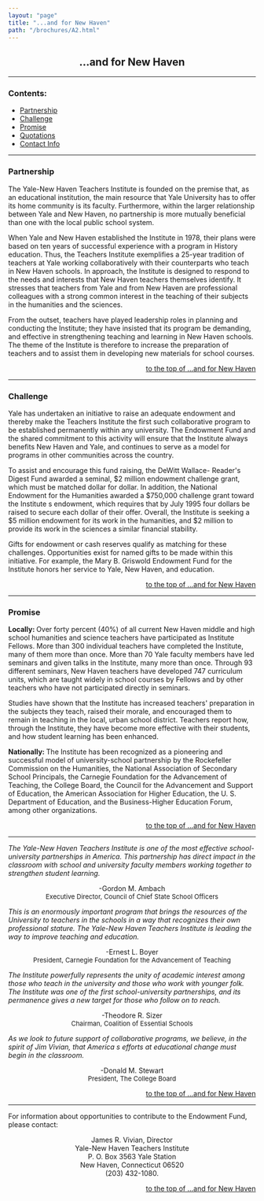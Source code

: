 ```yaml
---
layout: "page"
title: "...and for New Haven"
path: "/brochures/A2.html"
---
```

<main>
<center><h2>...and for New Haven</h2>
</center>
<hr/>
<h3>Contents:</h3>
<ul>
<a href="#a">
</a><li><a href="#a">Partnership</a>
<a href="#b"></a></li><li><a href="#b">Challenge</a>
<a href="#c"></a></li><li><a href="#c">Promise</a>
<a href="#d"></a></li><li><a href="#d">Quotations</a>
<a href="#e"></a></li><li><a href="#e">Contact Info</a>
</li></ul>
<hr/>
<a name="a">
<h3>Partnership</h3>
The Yale-New Haven Teachers Institute is founded on the premise that, as
an educational institution, the main resource that Yale University has to
offer its home community is its faculty.  Furthermore, within the larger
relationship between Yale and New Haven, no partnership is more mutually
beneficial than one with the local public school system.
<p>When Yale and New Haven established the Institute in 1978, their plans
were based on ten years of successful experience with a program in History
education. Thus, the Teachers Institute exemplifies a 25-year tradition of
teachers at Yale working collaboratively with their counterparts who teach
in New Haven schools. In approach, the Institute is designed to respond to
the needs and interests that New Haven teachers themselves identify. It
stresses that teachers from Yale and from New Haven are professional
colleagues with a strong common interest in the teaching of their subjects
in the humanities and the sciences.
</p><p>From the outset, teachers have played leadership roles in planning and
conducting the Institute; they have insisted that its program be
demanding, and effective in strengthening teaching and learning in New
Haven schools. The theme of the Institute is therefore to increase the
preparation of teachers and to assist them in developing new materials for
school courses.
</p></a><center><a name="a"></a><div align="right"><a name="a"></a><p><a name="a">
</a><a href="#top">to the top of ...and for New Haven</a></p></div></center>
<hr/>
<a name="b">
<h3>Challenge</h3>
Yale has undertaken an initiative to raise an adequate endowment and
thereby make the Teachers Institute the first such collaborative program
to be established permanently within any university. The Endowment Fund
and the shared commitment to this activity will ensure that the Institute
always benefits New Haven and Yale, and continues to serve as a model for
programs in other communities across the country.
<p>To assist and encourage this fund raising, the DeWitt Wallace- Reader's
Digest Fund awarded a seminal, $2 million endowment challenge grant, which
must be matched dollar for dollar. In addition, the National Endowment for
the Humanities awarded a $750,000 challenge grant toward the Institute s
endowment, which requires that by July 1995 four dollars be raised to
secure each dollar of their offer. Overall, the Institute is seeking a $5
million endowment for its work in the humanities, and $2 million to
provide its work in the sciences a similar financial stability.
</p><p>Gifts for endowment or cash reserves qualify as matching for these
challenges. Opportunities exist for named gifts to be made within this
initiative. For example, the Mary B. Griswold Endowment Fund for the
Institute honors her service to Yale, New Haven, and education.
</p></a><center><a name="b"></a><div align="right"><a name="b"></a><p><a name="b">
</a><a href="#top">to the top of ...and for New Haven</a></p></div></center>
<hr/>
<a name="c">
<h3>Promise</h3>
<b>Locally: </b>  Over forty percent (40%) of all current New Haven middle
and high school humanities and science teachers have participated as
Institute Fellows. More than 300 individual teachers have completed the
Institute, many of them more than once. More than 70 Yale faculty members
have led seminars and given talks in the Institute, many more than once.
Through 93 different seminars, New Haven teachers have developed 747
curriculum units, which are taught widely in school courses by Fellows and
by other teachers who have not participated directly in seminars.
<p>Studies have shown that the Institute has increased teachers'
preparation in the subjects they teach, raised their morale, and
encouraged them to remain in teaching in the local, urban school district.
Teachers report how, through the Institute, they have become more
effective with their students, and how student learning has been
enhanced.</p><p>
<b>Nationally: </b>The Institute has been recognized as a pioneering and
successful model of university-school partnership by the Rockefeller
Commission on the Humanities, the National Association of Secondary School
Principals, the Carnegie Foundation for the Advancement of Teaching, the
College Board, the Council for the Advancement and Support of Education,
the American Association for Higher Education, the U. S. Department of
Education, and the Business-Higher Education Forum, among other
organizations.
</p></a><center><a name="c"></a><div align="right"><a name="c"></a><p><a name="c">
</a><a href="#top">to the top of ...and for New Haven</a></p></div></center>
<hr/>
<a name="d">
<i>The Yale-New Haven Teachers Institute is one of the most effective
school-university partnerships in America. This partnership has direct
impact in the classroom with school and university faculty members working
together to strengthen student learning.
</i><p align="center">
-Gordon M. Ambach
<br/><font size="-1">Executive Director, Council of Chief State School
Officers</font>
</p>
<i>This is an enormously important program that brings the resources of
the University to teachers in the schools in a way that recognizes their
own professional stature. The Yale-New Haven Teachers Institute is leading
the way to improve teaching and education.
</i><p align="center"> -Ernest L. Boyer
<br/><font size="-1">President, Carnegie Foundation for the Advancement of
Teaching</font>
</p>
<i>The Institute powerfully represents the unity of academic interest
among those who teach in the university and those who work with younger
folk. The Institute was one of the first school-university partnerships,
and its permanence gives a new target for those who follow on to reach.
</i><p align="center"> -Theodore R. Sizer
<br/><font size="-1">Chairman, Coalition of Essential Schools
</font></p>
<i> As we look to future support of collaborative programs, we believe, in
the spirit of Jim Vivian, that America s efforts at educational change
must begin in the classroom.
</i><p align="center"> -Donald M. Stewart
<br/><font size="-1">President, The College Board
</font></p>
</a><center><a name="d"></a><div align="right"><a name="d"></a><p><a name="d">
</a><a href="#top">to the top of ...and for New Haven</a></p></div></center>
<hr/>
<a name="e">
For information about opportunities to contribute to the Endowment Fund,
please contact:
<p align="Center">James R. Vivian, Director
<br/>Yale-New Haven Teachers Institute
<br/>P. O. Box 3563 Yale Station
<br/>New Haven, Connecticut 06520
<br/>(203) 432-1080.</p>
</a><center><a name="e"></a><div align="right"><a name="e"></a><p><a name="e">
</a><a href="#top">to the top of ...and for New Haven</a></p></div></center>
</main>